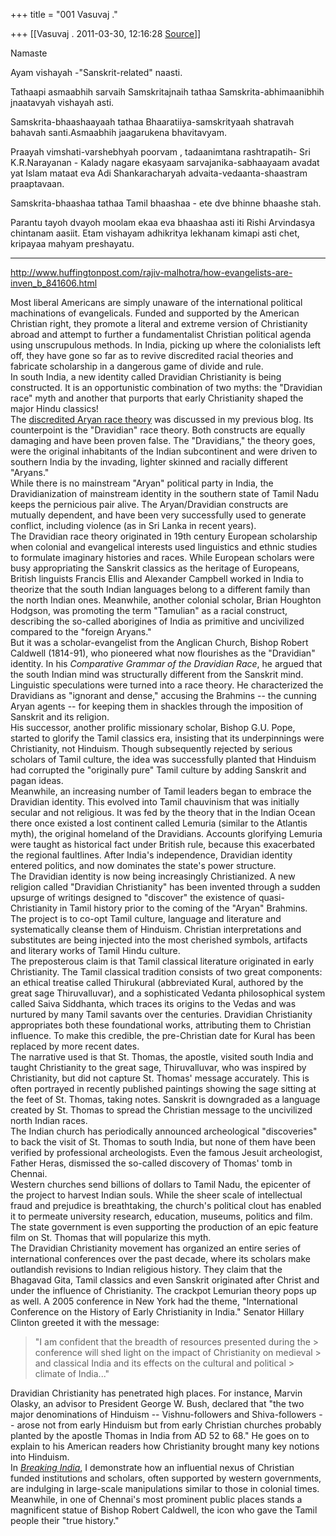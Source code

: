 +++
title = "001 Vasuvaj ."

+++
[[Vasuvaj .	2011-03-30, 12:16:28 [Source](https://groups.google.com/g/samskrita/c/Fo2z2hYBUt8)]]



Namaste

  

Ayam vishayah -"Sanskrit-related" naasti.

Tathaapi asmaabhih sarvaih Samskritajnaih tathaa Samskrita-abhimaanibhih jnaatavyah vishayah asti.

  

Samskrita-bhaashaayaah tathaa Bhaaratiiya-samskrityaah shatravah bahavah santi.Asmaabhih jaagarukena bhavitavyam.

  

Praayah vimshati-varshebhyah poorvam , tadaanimtana rashtrapatih- Sri K.R.Narayanan - Kalady nagare ekasyaam sarvajanika-sabhaayaam avadat yat Islam mataat eva Adi Shankaracharyah advaita-vedaanta-shaastram praaptavaan.

  

Samskrita-bhaashaa tathaa Tamil bhaashaa - ete dve bhinne bhaashe
stah.

Parantu tayoh dvayoh moolam ekaa eva bhaashaa asti iti Rishi Arvindasya chintanam aasiit. Etam vishayam adhikritya lekhanam kimapi asti chet, kripayaa mahyam preshayatu.

  

--------------------------------------  

  

  

<http://www.huffingtonpost.com/rajiv-malhotra/how-evangelists-are-inven_b_841606.html>

  

  

Most liberal Americans are simply unaware of the international political machinations of evangelicals. Funded and supported by the American Christian right, they promote a literal and extreme version of Christianity abroad and attempt to further a fundamentalist Christian political agenda using unscrupulous methods. In India, picking up where the colonialists left off, they have gone so far as to revive discredited racial theories and fabricate scholarship in a dangerous game of divide and rule.  
In south India, a new identity called Dravidian Christianity is being constructed. It is an opportunistic combination of two myths: the "Dravidian race" myth and another that purports that early Christianity shaped the major Hindu classics!  
The [discredited Aryan race theory](http://www.huffingtonpost.com/rajiv-malhotra/how-europeans-misappropri_b_837376.html) was discussed in my previous blog. Its counterpoint is the "Dravidian" race theory. Both constructs are equally damaging and have been proven false. The "Dravidians," the theory goes, were the original inhabitants of the Indian subcontinent and were driven to southern India by the invading, lighter skinned and racially different "Aryans."  
While there is no mainstream "Aryan" political party in India, the Dravidianization of mainstream identity in the southern state of Tamil Nadu keeps the pernicious pair alive. The Aryan/Dravidian constructs are mutually dependent, and have been very successfully used to generate conflict, including violence (as in Sri Lanka in recent years).  
The Dravidian race theory originated in 19th century European scholarship when colonial and evangelical interests used linguistics and ethnic studies to formulate imaginary histories and races. While European scholars were busy appropriating the Sanskrit classics as the heritage of Europeans, British linguists Francis Ellis and Alexander Campbell worked in India to theorize that the south Indian languages belong to a different family than the north Indian ones. Meanwhile, another colonial scholar, Brian Houghton Hodgson, was promoting the term "Tamulian" as a racial construct, describing the so-called aborigines of India as primitive and uncivilized compared to the "foreign Aryans."  
But it was a scholar-evangelist from the Anglican Church, Bishop Robert Caldwell (1814-91), who pioneered what now flourishes as the "Dravidian" identity. In his *Comparative Grammar of the Dravidian Race*, he argued that the south Indian mind was structurally different from the Sanskrit mind. Linguistic speculations were turned into a race theory. He characterized the Dravidians as "ignorant and dense," accusing the Brahmins -- the cunning Aryan agents -- for keeping them in shackles through the imposition of Sanskrit and its religion.  
His successor, another prolific missionary scholar, Bishop G.U. Pope, started to glorify the Tamil classics era, insisting that its underpinnings were Christianity, not Hinduism. Though subsequently rejected by serious scholars of Tamil culture, the idea was successfully planted that Hinduism had corrupted the "originally pure" Tamil culture by adding Sanskrit and pagan ideas.  
Meanwhile, an increasing number of Tamil leaders began to embrace the Dravidian identity. This evolved into Tamil chauvinism that was initially secular and not religious. It was fed by the theory that in the Indian Ocean there once existed a lost continent called Lemuria (similar to the Atlantis myth), the original homeland of the Dravidians. Accounts glorifying Lemuria were taught as historical fact under British rule, because this exacerbated the regional faultlines. After India's independence, Dravidian identity entered politics, and now dominates the state's power structure.  
The Dravidian identity is now being increasingly Christianized. A new religion called "Dravidian Christianity" has been invented through a sudden upsurge of writings designed to "discover" the existence of quasi-Christianity in Tamil history prior to the coming of the "Aryan" Brahmins. The project is to co-opt Tamil culture, language and literature and systematically cleanse them of Hinduism. Christian interpretations and substitutes are being injected into the most cherished symbols, artifacts and literary works of Tamil Hindu culture.  
The preposterous claim is that Tamil classical literature originated in early Christianity. The Tamil classical tradition consists of two great components: an ethical treatise called Thirukural (abbreviated Kural, authored by the great sage Thiruvalluvar), and a sophisticated Vedanta philosophical system called Saiva Siddhanta, which traces its origins to the Vedas and was nurtured by many Tamil savants over the centuries. Dravidian Christianity appropriates both these foundational works, attributing them to Christian influence. To make this credible, the pre-Christian date for Kural has been replaced by more recent dates.  
The narrative used is that St. Thomas, the apostle, visited south India and taught Christianity to the great sage, Thiruvalluvar, who was inspired by Christianity, but did not capture St. Thomas' message accurately. This is often portrayed in recently published paintings showing the sage sitting at the feet of St. Thomas, taking notes. Sanskrit is downgraded as a language created by St. Thomas to spread the Christian message to the uncivilized north Indian races.  
The Indian church has periodically announced archeological "discoveries" to back the visit of St. Thomas to south India, but none of them have been verified by professional archeologists. Even the famous Jesuit archeologist, Father Heras, dismissed the so-called discovery of Thomas' tomb in Chennai.  
Western churches send billions of dollars to Tamil Nadu, the epicenter of the project to harvest Indian souls. While the sheer scale of intellectual fraud and prejudice is breathtaking, the church's political clout has enabled it to permeate university research, education, museums, politics and film. The state government is even supporting the production of an epic feature film on St. Thomas that will popularize this myth.  
The Dravidian Christianity movement has organized an entire series of international conferences over the past decade, where its scholars make outlandish revisions to Indian religious history. They claim that the Bhagavad Gita, Tamil classics and even Sanskrit originated after Christ and under the influence of Christianity. The crackpot Lemurian theory pops up as well. A 2005 conference in New York had the theme, "International Conference on the History of Early Christianity in India." Senator Hillary Clinton greeted it with the message:  

> "I am confident that the breadth of resources presented during the > conference will shed light on the impact of Christianity on medieval > and classical India and its effects on the cultural and political > climate of India..."

Dravidian Christianity has penetrated high places. For instance, Marvin Olasky, an advisor to President George W. Bush, declared that "the two major denominations of Hinduism -- Vishnu-followers and Shiva-followers -- arose not from early Hinduism but from early Christian churches probably planted by the apostle Thomas in India from AD 52 to 68." He goes on to explain to his American readers how Christianity brought many key notions into Hinduism.  
In *[Breaking India](http://www.breakingindia.com/)*, I demonstrate how an influential nexus of Christian funded institutions and scholars, often supported by western governments, are indulging in large-scale manipulations similar to those in colonial times. Meanwhile, in one of Chennai's most prominent public places stands a magnificent statue of Bishop Robert Caldwell, the icon who gave the Tamil people their "true history."  

